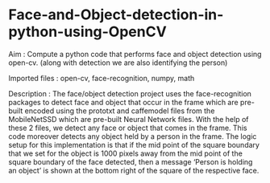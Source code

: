 # Face-and-Object-detection-in-python-using-OpenCV

Aim : Compute a python code that performs face and object detection using open-cv. (along with detection we are also identifying the person)

Imported files : open-cv, face-recognition, numpy, math

Description : The face/object detection project uses the face-recognition packages to detect face and object that occur in the frame which are pre-built encoded using the prototxt and caffemodel files from the MobileNetSSD which are pre-built Neural Network files. With the help of these 2 files, we  detect any face or object that comes in the frame. This code moreover detects any object held by a person in the frame. The logic setup for this implementation is that if the mid point of the square boundary that we set for the object is 1000 pixels away from the mid point of the square boundary of the face detected, then a message ‘Person is holding an object’ is shown at the bottom right of the square of the respective face. 
